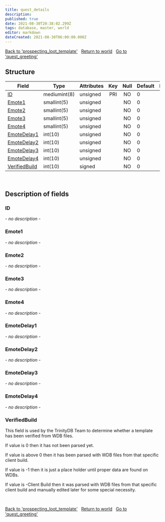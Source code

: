 ```yaml
---
title: quest_details
description: 
published: true
date: 2021-08-30T20:38:02.299Z
tags: database, master, world
editor: markdown
dateCreated: 2021-08-30T06:00:00.000Z
---
```


<a href="https://trinitycore.info/de/database/master/world/prospecting_loot_template" class="mt-5 v-btn v-btn--depressed v-btn--flat v-btn--outlined theme--light v-size--default darkblue--text text--lighten-3"><span class="v-btn__content"><i aria-hidden="true" class="v-icon notranslate v-icon--left mdi mdi-arrow-left theme--light"></i><span>Back to 'prospecting_loot_template'</span></span></a>&nbsp;&nbsp;&nbsp;<a href="https://trinitycore.info/de/database/master/world/home" class="mt-5 v-btn v-btn--depressed v-btn--flat v-btn--outlined theme--light v-size--default darkblue--text text--lighten-3"><span class="v-btn__content"><i aria-hidden="true" class="v-icon notranslate v-icon--left mdi mdi-home-outline theme--light"></i><span>Return to world</span></span></a>&nbsp;&nbsp;&nbsp;<a href="https://trinitycore.info/de/database/master/world/quest_greeting" class="mt-5 v-btn v-btn--depressed v-btn--flat v-btn--outlined theme--light v-size--default darkblue--text text--lighten-3"><span class="v-btn__content"><span>Go to 'quest_greeting'</span><i aria-hidden="true" class="v-icon notranslate v-icon--right mdi mdi-arrow-right theme--light"></i></span></a>

## Structure

| Field | Type | Attributes | Key | Null | Default | Extra | Comment |
| --- | --- | --- | :---: | :---: | --- | --- | --- |
| [ID](#id) | mediumint(8) | unsigned | PRI | NO | 0 |  |  |
| [Emote1](#emote1) | smallint(5) | unsigned |  | NO | 0 |  |  |
| [Emote2](#emote2) | smallint(5) | unsigned |  | NO | 0 |  |  |
| [Emote3](#emote3) | smallint(5) | unsigned |  | NO | 0 |  |  |
| [Emote4](#emote4) | smallint(5) | unsigned |  | NO | 0 |  |  |
| [EmoteDelay1](#emotedelay1) | int(10) | unsigned |  | NO | 0 |  |  |
| [EmoteDelay2](#emotedelay2) | int(10) | unsigned |  | NO | 0 |  |  |
| [EmoteDelay3](#emotedelay3) | int(10) | unsigned |  | NO | 0 |  |  |
| [EmoteDelay4](#emotedelay4) | int(10) | unsigned |  | NO | 0 |  |  |
| [VerifiedBuild](#verifiedbuild) | int(10) | signed |  | NO | 0 |  |  |
&nbsp;
## Description of fields

### ID
*- no description -*
&nbsp;

### Emote1
*- no description -*
&nbsp;

### Emote2
*- no description -*
&nbsp;

### Emote3
*- no description -*
&nbsp;

### Emote4
*- no description -*
&nbsp;

### EmoteDelay1
*- no description -*
&nbsp;

### EmoteDelay2
*- no description -*
&nbsp;

### EmoteDelay3
*- no description -*
&nbsp;

### EmoteDelay4
*- no description -*
&nbsp;

### VerifiedBuild
This field is used by the TrinityDB Team to determine whether a template has been verified from WDB files.

If value is 0 then it has not been parsed yet.

If value is above 0 then it has been parsed with WDB files from that specific client build.

If value is -1 then it is just a place holder until proper data are found on WDBs.

If value is -Client Build then it was parsed with WDB files from that specific client build and manually edited later for some special necessity.

&nbsp;

<a href="https://trinitycore.info/de/database/master/world/prospecting_loot_template" class="mt-5 v-btn v-btn--depressed v-btn--flat v-btn--outlined theme--light v-size--default darkblue--text text--lighten-3"><span class="v-btn__content"><i aria-hidden="true" class="v-icon notranslate v-icon--left mdi mdi-arrow-left theme--light"></i><span>Back to 'prospecting_loot_template'</span></span></a>&nbsp;&nbsp;&nbsp;<a href="https://trinitycore.info/de/database/master/world/home" class="mt-5 v-btn v-btn--depressed v-btn--flat v-btn--outlined theme--light v-size--default darkblue--text text--lighten-3"><span class="v-btn__content"><i aria-hidden="true" class="v-icon notranslate v-icon--left mdi mdi-home-outline theme--light"></i><span>Return to world</span></span></a>&nbsp;&nbsp;&nbsp;<a href="https://trinitycore.info/de/database/master/world/quest_greeting" class="mt-5 v-btn v-btn--depressed v-btn--flat v-btn--outlined theme--light v-size--default darkblue--text text--lighten-3"><span class="v-btn__content"><span>Go to 'quest_greeting'</span><i aria-hidden="true" class="v-icon notranslate v-icon--right mdi mdi-arrow-right theme--light"></i></span></a>

